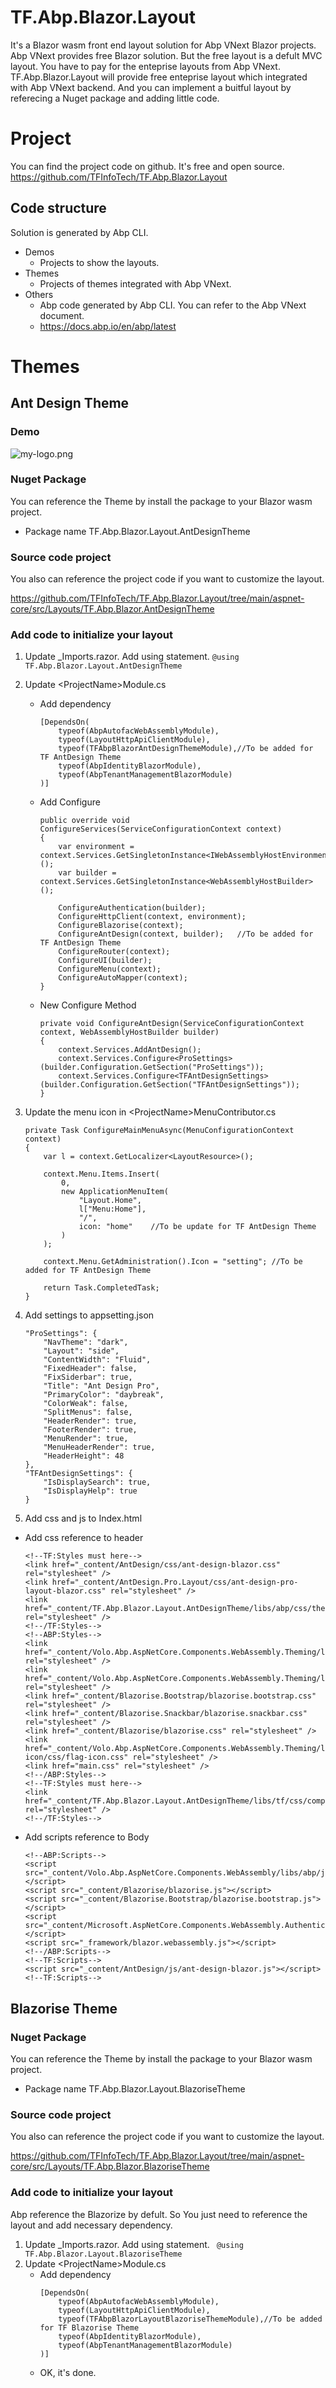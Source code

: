 # TF.Abp.Blazor.Layout
It's a Blazor wasm front end layout solution for Abp VNext Blazor projects.
Abp VNext provides free Blazor solution. But the free layout is a defult MVC layout. You have to pay for the enteprise layouts from Abp VNext.
TF.Abp.Blazor.Layout will provide free enteprise layout which integrated with Abp VNext backend. And you can implement a buitful layout by referecing a Nuget package and adding little code.
# Project
You can find the project code on github. It's free and open source.
https://github.com/TFInfoTech/TF.Abp.Blazor.Layout
## Code structure
Solution is generated by Abp CLI.
+ Demos
    +  Projects to show the layouts.
+ Themes
    +  Projects of themes integrated with Abp VNext.
+ Others
    +  Abp code generated by Abp CLI. You can refer to the Abp VNext document. 
    +  https://docs.abp.io/en/abp/latest
# Themes
## Ant Design Theme
### Demo
![my-logo.png](https://img-blog.csdnimg.cn/20201220171935762.png?x-oss-process=image/watermark,type_ZmFuZ3poZW5naGVpdGk,shadow_10,text_aHR0cHM6Ly9ibG9nLmNzZG4ubmV0L21vdGwyMDAw,size_16,color_FFFFFF,t_70 "my-logo")

### Nuget Package
You can reference the Theme by install the package to your Blazor wasm project.
+ Package name 
TF.Abp.Blazor.Layout.AntDesignTheme
### Source code project
You also can reference the project code if you want to customize the layout.

https://github.com/TFInfoTech/TF.Abp.Blazor.Layout/tree/main/aspnet-core/src/Layouts/TF.Abp.Blazor.AntDesignTheme
### Add code to initialize your layout
1.  Update _Imports.razor. Add using statement.
` @using TF.Abp.Blazor.Layout.AntDesignTheme ` 

2.  Update &lt;ProjectName&gt;Module.cs
    +   Add dependency
        ```    
        [DependsOn(
            typeof(AbpAutofacWebAssemblyModule),
            typeof(LayoutHttpApiClientModule),
            typeof(TFAbpBlazorAntDesignThemeModule),//To be added for TF AntDesign Theme
            typeof(AbpIdentityBlazorModule),
            typeof(AbpTenantManagementBlazorModule)
        )]
        ```
    +   Add Configure
        ```    
        public override void ConfigureServices(ServiceConfigurationContext context)
        {
            var environment = context.Services.GetSingletonInstance<IWebAssemblyHostEnvironment>();
            var builder = context.Services.GetSingletonInstance<WebAssemblyHostBuilder>();

            ConfigureAuthentication(builder);
            ConfigureHttpClient(context, environment);
            ConfigureBlazorise(context);
            ConfigureAntDesign(context, builder);   //To be added for TF AntDesign Theme
            ConfigureRouter(context);
            ConfigureUI(builder);
            ConfigureMenu(context);
            ConfigureAutoMapper(context);
        }
        ```
    +   New Configure Method
        ```    
        private void ConfigureAntDesign(ServiceConfigurationContext context, WebAssemblyHostBuilder builder)
        {
            context.Services.AddAntDesign();
            context.Services.Configure<ProSettings>(builder.Configuration.GetSection("ProSettings"));
            context.Services.Configure<TFAntDesignSettings>(builder.Configuration.GetSection("TFAntDesignSettings"));
        }
        ```
3.  Update the menu icon in &lt;ProjectName&gt;MenuContributor.cs
    ```
    private Task ConfigureMainMenuAsync(MenuConfigurationContext context)
    {
        var l = context.GetLocalizer<LayoutResource>();

        context.Menu.Items.Insert(
            0,
            new ApplicationMenuItem(
                "Layout.Home",
                l["Menu:Home"],
                "/",                    
                icon: "home"    //To be update for TF AntDesign Theme
            )
        );

        context.Menu.GetAdministration().Icon = "setting"; //To be added for TF AntDesign Theme

        return Task.CompletedTask;
    }
    ```
4.  Add settings to appsetting.json
    ```
    "ProSettings": {
        "NavTheme": "dark",
        "Layout": "side",
        "ContentWidth": "Fluid",
        "FixedHeader": false,
        "FixSiderbar": true,
        "Title": "Ant Design Pro",
        "PrimaryColor": "daybreak",
        "ColorWeak": false,
        "SplitMenus": false,
        "HeaderRender": true,
        "FooterRender": true,
        "MenuRender": true,
        "MenuHeaderRender": true,
        "HeaderHeight": 48
    },
    "TFAntDesignSettings": {
        "IsDisplaySearch": true,
        "IsDisplayHelp": true
    }
    ```
4.  Add css and js to Index.html
+   Add css reference to header
    ```
    <!--TF:Styles must here-->
    <link href="_content/AntDesign/css/ant-design-blazor.css" rel="stylesheet" />
    <link href="_content/AntDesign.Pro.Layout/css/ant-design-pro-layout-blazor.css" rel="stylesheet" />
    <link href="_content/TF.Abp.Blazor.Layout.AntDesignTheme/libs/abp/css/theme.css" rel="stylesheet" />
    <!--/TF:Styles-->
    <!--ABP:Styles-->
    <link href="_content/Volo.Abp.AspNetCore.Components.WebAssembly.Theming/libs/bootstrap/css/bootstrap.min.css" rel="stylesheet" />
    <link href="_content/Volo.Abp.AspNetCore.Components.WebAssembly.Theming/libs/fontawesome/css/all.css" rel="stylesheet" />
    <link href="_content/Blazorise.Bootstrap/blazorise.bootstrap.css" rel="stylesheet" />
    <link href="_content/Blazorise.Snackbar/blazorise.snackbar.css" rel="stylesheet" />
    <link href="_content/Blazorise/blazorise.css" rel="stylesheet" />
    <link href="_content/Volo.Abp.AspNetCore.Components.WebAssembly.Theming/libs/flag-icon/css/flag-icon.css" rel="stylesheet" />
    <link href="main.css" rel="stylesheet" />
    <!--/ABP:Styles-->
    <!--TF:Styles must here-->
    <link href="_content/TF.Abp.Blazor.Layout.AntDesignTheme/libs/tf/css/compatible.css" rel="stylesheet" />
    <!--/TF:Styles-->

    ```
+ Add scripts reference to Body
    ```
    <!--ABP:Scripts-->
    <script src="_content/Volo.Abp.AspNetCore.Components.WebAssembly/libs/abp/js/abp.js"></script>
    <script src="_content/Blazorise/blazorise.js"></script>
    <script src="_content/Blazorise.Bootstrap/blazorise.bootstrap.js"></script>
    <script src="_content/Microsoft.AspNetCore.Components.WebAssembly.Authentication/AuthenticationService.js"></script>
    <script src="_framework/blazor.webassembly.js"></script>
    <!--/ABP:Scripts-->
    <!--TF:Scripts-->
    <script src="_content/AntDesign/js/ant-design-blazor.js"></script>
    <!--TF:Scripts-->
    ```
## Blazorise Theme

### Nuget Package
You can reference the Theme by install the package to your Blazor wasm project.
+ Package name 
TF.Abp.Blazor.Layout.BlazoriseTheme
### Source code project
You also can reference the project code if you want to customize the layout.

https://github.com/TFInfoTech/TF.Abp.Blazor.Layout/tree/main/aspnet-core/src/Layouts/TF.Abp.Blazor.BlazoriseTheme
### Add code to initialize your layout
Abp reference the Blazorize by defult. So You just need to reference the layout and add necessary dependency.
1.  Update _Imports.razor. Add using statement.
` @using TF.Abp.Blazor.Layout.BlazoriseTheme` 
2.  Update &lt;ProjectName&gt;Module.cs
    +   Add dependency
        ```    
        [DependsOn(
            typeof(AbpAutofacWebAssemblyModule),
            typeof(LayoutHttpApiClientModule),
            typeof(TFAbpBlazorLayoutBlazoriseThemeModule),//To be added for TF Blazorise Theme
            typeof(AbpIdentityBlazorModule),
            typeof(AbpTenantManagementBlazorModule)
        )]
        ```
    +   OK, it's done.